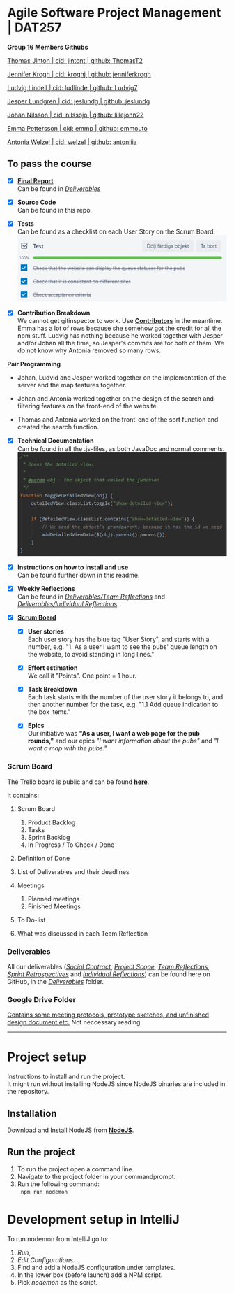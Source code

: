 # Agile Software Project Management | DAT257
**Group 16 Members Githubs**

[Thomas Jinton   | cid: jintont  | github: ThomasT2](https://github.com/ThomasT2)

[Jennifer Krogh  | cid: kroghj   | github: jenniferkrogh](https://github.com/jenniferkrogh)

[Ludvig Lindell  | cid: ludlinde | github: Ludvig7](https://github.com/Ludvig7)

[Jesper Lundgren | cid: jeslundg | github: jeslundg](https://github.com/jeslundg)

[Johan Nilsson   | cid: nilssojo | github: lillejohn22](https://github.com/lillejohn22)

[Emma Pettersson | cid: emmp     | github: emmouto](https://github.com/emmouto)

[Antonia Welzel  | cid: welzel   | github: antoniiia](https://github.com/antoniiia)

## To pass the course
 - [x] [**Final Report**](https://github.com/lillejohn22/Team-16-Pubrundan-DAT257/blob/master/Deliverables/Final%20Team%20Reflection.pdf) \
Can be found in [*Deliverables*](https://github.com/lillejohn22/Team-16-Pubrundan-DAT257/tree/master/Deliverables)
      
 - [x] **Source Code** \
Can be found in this repo.
 
 - [x] **Tests** \
Can be found as a checklist on each User Story on the Scrum Board. 
 ![](tests.png)
 
 - [x] **Contribution Breakdown** \
We cannot get gitinspector to work. Use [**Contributors**](https://github.com/lillejohn22/Team-16-Pubrundan-DAT257/graphs/contributors) in the meantime. Emma has a lot of rows because she somehow got the credit for all the npm stuff. Ludvig has nothing because he worked together with Jesper and/or Johan all the time, so Jesper's commits are for both of them. We do not know why Antonia removed so many rows. 

**Pair Programming**
- Johan, Ludvid and Jesper worked together on the implementation of the server and the map features together.

- Johan and Antonia worked together on the design of the search and filtering features on the front-end of the website.

- Thomas and Antonia worked on the front-end of the sort function and created the search function.
 
 
 - [x] **Technical Documentation** \
  Can be found in all the .js-files, as both JavaDoc and normal comments. 
   ![](comments.png)
 
 - [x] **Instructions on how to install and use** \
 Can be found further down in this readme.
 
 - [x] **Weekly Reflections** \
Can be found in [*Deliverables/Team Reflections*](https://github.com/lillejohn22/Team-16-Pubrundan-DAT257/tree/master/Deliverables/Team%20Reflections) and [*Deliverables/Individual Reflections*](https://github.com/lillejohn22/Team-16-Pubrundan-DAT257/tree/master/Deliverables/Individual%20Reflections).
 
 - [x] [**Scrum Board**](https://trello.com/b/uNYqSmu7/agile)
   - [x] **User stories** \
   Each user story has the blue tag "User Story", and starts with a number, e.g. "1. As a user I want to see the pubs' queue length on the website, to avoid standing in long lines."
   - [x] **Effort estimation** \
   We call it "Points". One point = 1 hour.
   - [x] **Task Breakdown** \
   Each task starts with the number of the user story it belongs to, and then another number for the task, e.g. "1.1 Add queue indication to the box items."
   - [x] **Epics** \
   Our initiative was **"As a user, I want a web page for the pub rounds,"** and our epics *"I want information about the pubs"* and *"I want a map with the pubs."*


### Scrum Board

The Trello board is public and can be found [**here**](https://trello.com/b/uNYqSmu7/agile).

It contains:
 1. Scrum Board
    1. Product Backlog
    2. Tasks
    3. Sprint Backlog
    4. In Progress / To Check / Done
 
 2. Definition of Done
 
 3. List of Deliverables and their deadlines
 
 4. Meetings
    1. Planned meetings
    2. Finished Meetings
    
5. To Do-list

6. What was discussed in each Team Reflection


### Deliverables

All our deliverables ([*Social Contract*](https://github.com/lillejohn22/Team-16-Pubrundan-DAT257/blob/master/Deliverables/Social%20Contract.pdf), [*Project Scope*](https://github.com/lillejohn22/Team-16-Pubrundan-DAT257/blob/master/Deliverables/Project%20Scope.pdf), [*Team Reflections*](https://github.com/lillejohn22/Team-16-Pubrundan-DAT257/tree/master/Deliverables/Team%20Reflections), [*Sprint Retrospectives*](https://github.com/lillejohn22/Team-16-Pubrundan-DAT257/tree/master/Deliverables/Sprint%20Retrospectives) and [*Individual Reflections*](https://github.com/lillejohn22/Team-16-Pubrundan-DAT257/tree/master/Deliverables/Individual%20Reflections)) can be found here on GitHub, in the [*Deliverables*](https://github.com/lillejohn22/Team-16-Pubrundan-DAT257/tree/master/Deliverables) folder.


### Google Drive Folder

[Contains some meeting protocols, prototype sketches, and unfinished design document etc.](https://drive.google.com/drive/folders/1UJXMLQg57acr7RPwPpx-ZiAskqL6B5Q9?usp=sharing)
 Not neccessary reading.


- - - -

# Project setup
Instructions to install and run the project.   
It might run without installing NodeJS since NodeJS binaries are included in the repository.
 
## Installation
Download and Install NodeJS from [**NodeJS**](https://nodejs.org/en/).

## Run the project
1. To run the project open a command line.
2. Navigate to the project folder in your commandprompt.   
3. Run the following command: <br> 
   ```  npm run nodemon ``` 

# Development setup in IntelliJ
To run nodemon from IntelliJ go to:   
1. _Run_,  
2. _Edit Configurations..._,
3. Find and add a NodeJS configuration under templates.
4. In the lower box (before launch) add a NPM script.
5. Pick _nodemon_ as the script.   

 
